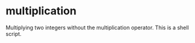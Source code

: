 # multiplication
Multiplying two integers without the multiplication operator.
This is a shell script.